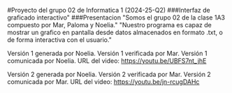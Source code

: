 #Proyecto del grupo 02 de Informatica 1 (2024-25-Q2) 
###Interfaz de graficado interactivo"
###Presentacion
"Somos  el grupo 02 de la clase 1A3 compuesto por Mar, Paloma y Noelia." 
"Nuestro programa es capaz de mostrar un grafico en pantalla desde datos almacenados en formato .txt, o de forma interactiva con el usuario."
 
Versión 1 generada por Noelia.
Versión 1 verificada por Mar.
Versión 1 comunicada por Noelia.
URL del video: https://youtu.be/UBFS7nt_jhE

Versión 2 generada por Noelia.
Versión 2 verificada por Mar.
Versión 2 comunicada por Mar.
URL del video: https://youtu.be/jn-rcugDAHc


